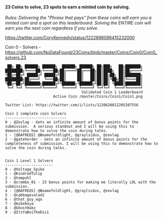 #### 23 Coins to solve, 23 spots to earn a minted coin by solving.
  
*Rules: Delivering the "Phrase that pays" from these coins will earn you a minted coin and a spot on this leaderboard. Solving the ENTIRE coin will earn you the next coin regardless if you solve.*  
 
 https://twitter.com/CoryKennedy/status/1222898096415232000 
 
 Coin 0 - Solvers - https://github.com/NoDataFound/23Coins/blob/master/Coins/Coin0/Coin0_solvers.23
 
``` 
 ██╗ ██╗ ██████╗ ██████╗  ██████╗ ██████╗ ██╗███╗   ██╗███████╗
████████╗╚════██╗╚════██╗██╔════╝██╔═══██╗██║████╗  ██║██╔════╝
╚██╔═██╔╝ █████╔╝ █████╔╝██║     ██║   ██║██║██╔██╗ ██║███████╗
████████╗██╔═══╝  ╚═══██╗██║     ██║   ██║██║██║╚██╗██║╚════██║
╚██╔═██╔╝███████╗██████╔╝╚██████╗╚██████╔╝██║██║ ╚████║███████║
 ╚═╝ ╚═╝ ╚══════╝╚═════╝  ╚═════╝ ╚═════╝ ╚═╝╚═╝  ╚═══╝╚══════╝                    
                                   Validated Coin 1 Leaderboard
                      Active Coin /master/Coins/Coin1/Coin1.png 

Twitter List: https://twitter.com/i/lists/1226620812205207556 

Coin 1 complete coin Solvers
----------------------------
0 - @Zevlag - Gets an infinite amount of bonus points for the submission.  A serious standout and I will be using this to demonstrate how to solve the coin during talks.
1 - [@DAFREQS] @Beamofoldlight, @graylsidus, @zevlag 
2 - @gateherder - Gets an infinite amount of bonus points for the completeness of submission. I will be using this to demonstrate how to solve the coin during talks.


Coin 1 Level 1 Solvers
----------------------
0 - @Voltage_Spike
1 - @KindredTulip
2 - @tompohl
3 - @crambo_01 - 23 bonus points for making me literally LOL with the submission.
4 - [@DAFREQS] @Beamofoldlight, @graylsidus, @zevlag 
5 - @cabbagesalad2
6 - @that_guy_ego
7 - @mikeboya
8 - @GhostHakz
9 - @ItsYaBoiTheDis1

``` 
